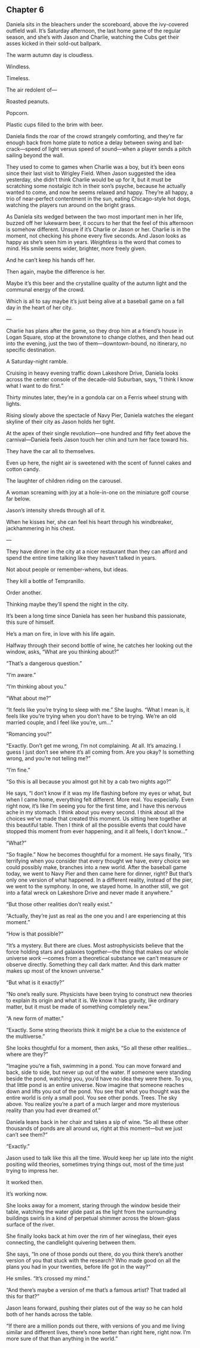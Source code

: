 ## Chapter 6

Daniela sits in the bleachers under the scoreboard, above the ivy-covered outfield wall. It’s Saturday afternoon, the last home game of the regular season, and she’s with Jason and Charlie, watching the Cubs get their asses kicked in their sold-out ballpark.

The warm autumn day is cloudless.

Windless.

Timeless.

The air redolent of—

Roasted peanuts.

Popcorn.

Plastic cups filled to the brim with beer.

Daniela finds the roar of the crowd strangely comforting, and they’re far enough back from home plate to notice a delay between swing and bat-crack—speed of light versus speed of sound—when a player sends a pitch sailing beyond the wall.

They used to come to games when Charlie was a boy, but it’s been eons since their last visit to Wrigley Field. When Jason suggested the idea yesterday, she didn’t think Charlie would be up for it, but it must be scratching some nostalgic itch in their son’s psyche, because he actually wanted to come, and now he seems relaxed and happy. They’re all happy, a trio of near-perfect contentment in the sun, eating Chicago-style hot dogs, watching the players run around on the bright grass.

As Daniela sits wedged between the two most important men in her life, buzzed off her lukewarm beer, it occurs to her that the feel of this afternoon is somehow different. Unsure if it’s Charlie or Jason or her. Charlie is in the moment, not checking his phone every five seconds. And Jason looks as happy as she’s seen him in years. _Weightless_ is the word that comes to mind. His smile seems wider, brighter, more freely given.

And he can’t keep his hands off her.

Then again, maybe the difference is her.

Maybe it’s this beer and the crystalline quality of the autumn light and the communal energy of the crowd.

Which is all to say maybe it’s just being alive at a baseball game on a fall day in the heart of her city.

—

Charlie has plans after the game, so they drop him at a friend’s house in Logan Square, stop at the brownstone to change clothes, and then head out into the evening, just the two of them—downtown-bound, no itinerary, no specific destination.

A Saturday-night ramble.

Cruising in heavy evening traffic down Lakeshore Drive, Daniela looks across the center console of the decade-old Suburban, says, “I think I know what I want to do first.”

Thirty minutes later, they’re in a gondola car on a Ferris wheel strung with lights.

Rising slowly above the spectacle of Navy Pier, Daniela watches the elegant skyline of their city as Jason holds her tight.

At the apex of their single revolution—one hundred and fifty feet above the carnival—Daniela feels Jason touch her chin and turn her face toward his.

They have the car all to themselves.

Even up here, the night air is sweetened with the scent of funnel cakes and cotton candy.

The laughter of children riding on the carousel.

A woman screaming with joy at a hole-in-one on the miniature golf course far below.

Jason’s intensity shreds through all of it.

When he kisses her, she can feel his heart through his windbreaker, jackhammering in his chest.

—

They have dinner in the city at a nicer restaurant than they can afford and spend the entire time talking like they haven’t talked in years.

Not about people or remember-whens, but ideas.

They kill a bottle of Tempranillo.

Order another.

Thinking maybe they’ll spend the night in the city.

It’s been a long time since Daniela has seen her husband this passionate, this sure of himself.

He’s a man on fire, in love with his life again.

Halfway through their second bottle of wine, he catches her looking out the window, asks, “What are you thinking about?”

“That’s a dangerous question.”

“I’m aware.”

“I’m thinking about you.”

“What about me?”

“It feels like you’re trying to sleep with me.” She laughs. “What I mean is, it feels like you’re trying when you don’t have to be trying. We’re an old married couple, and I feel like you’re, um…”

“Romancing you?”

“Exactly. Don’t get me wrong, I’m not complaining. At all. It’s amazing. I guess I just don’t see where it’s all coming from. Are you okay? Is something wrong, and you’re not telling me?”

“I’m fine.”

“So this is all because you almost got hit by a cab two nights ago?”

He says, “I don’t know if it was my life flashing before my eyes or what, but when I came home, everything felt different. More real. You especially. Even right now, it’s like I’m seeing you for the first time, and I have this nervous ache in my stomach. I think about you every second. I think about all the choices we’ve made that created this moment. Us sitting here together at this beautiful table. Then I think of all the possible events that could have stopped this moment from ever happening, and it all feels, I don’t know…”

“What?”

“So fragile.” Now he becomes thoughtful for a moment. He says finally, “It’s terrifying when you consider that every thought we have, every choice we could possibly make, branches into a new world. After the baseball game today, we went to Navy Pier and then came here for dinner, right? But that’s only one version of what happened. In a different reality, instead of the pier, we went to the symphony. In one, we stayed home. In another still, we got into a fatal wreck on Lakeshore Drive and never made it anywhere.”

“But those other realities don’t really exist.”

“Actually, they’re just as real as the one you and I are experiencing at this moment.”

“How is that possible?”

“It’s a mystery. But there are clues. Most astrophysicists believe that the force holding stars and galaxies together—the thing that makes our whole universe _work_ —comes from a theoretical substance we can’t measure or observe directly. Something they call dark matter. And this dark matter makes up most of the known universe.”

“But what is it exactly?”

“No one’s really sure. Physicists have been trying to construct new theories to explain its origin and what it is. We know it has gravity, like ordinary matter, but it must be made of something completely new.”

“A new form of matter.”

“Exactly. Some string theorists think it might be a clue to the existence of the multiverse.”

She looks thoughtful for a moment, then asks, “So all these other realities…where are they?”

“Imagine you’re a fish, swimming in a pond. You can move forward and back, side to side, but never up out of the water. If someone were standing beside the pond, watching you, you’d have no idea they were there. To you, that little pond is an entire universe. Now imagine that someone reaches down and lifts you out of the pond. You see that what you thought was the entire world is only a small pool. You see other ponds. Trees. The sky above. You realize you’re a part of a much larger and more mysterious reality than you had ever dreamed of.”

Daniela leans back in her chair and takes a sip of wine. “So all these other thousands of ponds are all around us, right at this moment—but we just can’t see them?”

“Exactly.”

Jason used to talk like this all the time. Would keep her up late into the night positing wild theories, sometimes trying things out, most of the time just trying to impress her.

It worked then.

It’s working now.

She looks away for a moment, staring through the window beside their table, watching the water glide past as the light from the surrounding buildings swirls in a kind of perpetual shimmer across the blown-glass surface of the river.

She finally looks back at him over the rim of her wineglass, their eyes connecting, the candlelight quivering between them.

She says, “In one of those ponds out there, do you think there’s another version of you that stuck with the research? Who made good on all the plans you had in your twenties, before life got in the way?”

He smiles. “It’s crossed my mind.”

“And there’s maybe a version of me that’s a famous artist? That traded all this for that?”

Jason leans forward, pushing their plates out of the way so he can hold both of her hands across the table.

“If there are a million ponds out there, with versions of you and me living similar and different lives, there’s none better than right here, right now. I’m more sure of that than anything in the world.”
